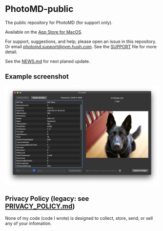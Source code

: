 # PhotoMD-public

The public repository for PhotoMD (for support only).

Available on the [App Store for MacOS](https://apps.apple.com/us/app/photomd/id1515646480?mt=12).

For support, suggestions, and help; please open an issue in this repository.
Or email photomd.support@nym.hush.com. See the [SUPPORT](./SUPPORT.md) file for
more detail.

See the [NEWS.md](./NEWS.md) for next planed update.

## Example screenshot

![Alt text](/PhotoMD-ScreenShot.png?raw=true "ExifViewer Screenshot")

## Privacy Policy (legacy: see [PRIVACY_POLICY.md](./PRIVACY_POLICY.md))

None of my code (code I wrote) is designed to collect,
store, send, or sell any of your infomation.

